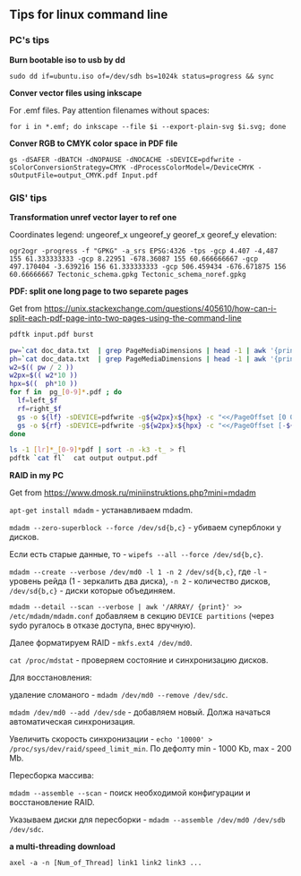 ## Tips for linux command line

### PC's tips

**Burn bootable iso to usb by dd**

`sudo dd if=ubuntu.iso of=/dev/sdh bs=1024k status=progress && sync`

**Conver vector files using inkscape**

For .emf files. Pay attention filenames without spaces:

`for i in *.emf; do inkscape --file $i --export-plain-svg $i.svg; done`

**Conver RGB to CMYK color space in PDF file**

`gs -dSAFER -dBATCH -dNOPAUSE -dNOCACHE -sDEVICE=pdfwrite -sColorConversionStrategy=CMYK -dProcessColorModel=/DeviceCMYK -sOutputFile=output_CMYK.pdf Input.pdf`


### GIS' tips

**Transformation unref vector layer to ref one**

Coordinates legend: ungeoref_x ungeoref_y georef_x georef_y elevation:

`ogr2ogr -progress -f "GPKG" -a_srs EPSG:4326 -tps -gcp 4.407 -4,487 155 61.333333333 -gcp 8.22951 -678.36087 155 60.666666667 -gcp 497.170404 -3.639216 156 61.333333333 -gcp 506.459434 -676.671875 156 60.66666667 Tectonic_schema.gpkg Tectonic_schema_noref.gpkg`


**PDF: split one long page to two separete pages**

Get from https://unix.stackexchange.com/questions/405610/how-can-i-split-each-pdf-page-into-two-pages-using-the-command-line

```bash
pdftk input.pdf burst

pw=`cat doc_data.txt  | grep PageMediaDimensions | head -1 | awk '{print $2}'`
ph=`cat doc_data.txt  | grep PageMediaDimensions | head -1 | awk '{print $3}'`
w2=$(( pw / 2 ))
w2px=$(( w2*10 ))
hpx=$((  ph*10 ))
for f in  pg_[0-9]*.pdf ; do
  lf=left_$f
  rf=right_$f
  gs -o ${lf} -sDEVICE=pdfwrite -g${w2px}x${hpx} -c "<</PageOffset [0 0]>> setpagedevice" -f ${f}
  gs -o ${rf} -sDEVICE=pdfwrite -g${w2px}x${hpx} -c "<</PageOffset [-${w2} 0]>> setpagedevice" -f ${f}
done

ls -1 [lr]*_[0-9]*pdf | sort -n -k3 -t_ > fl
pdftk `cat fl`  cat output output.pdf 
```


**RAID in my PC**

Get from https://www.dmosk.ru/miniinstruktions.php?mini=mdadm

`apt-get install mdadm` - устанавливаем mdadm.

`mdadm --zero-superblock --force /dev/sd{b,c}` - убиваем суперблоки у дисков.

Если есть старые данные, то - `wipefs --all --force /dev/sd{b,c}`.

`mdadm --create --verbose /dev/md0 -l 1 -n 2 /dev/sd{b,c}`, где `-l` - уровень рейда (1 - зеркалить два диска),
`-n 2` - количество дисков, `/dev/sd{b,c}` - диски которые объединяем.

`mdadm --detail --scan --verbose | awk '/ARRAY/ {print}' >> /etc/mdadm/mdadm.conf` добавляем в секцию `DEVICE partitions`
(через sydo ругалось в отказе доступа, внес вручную).

Далее форматируем RAID - `mkfs.ext4 /dev/md0`.

`cat /proc/mdstat` - проверяем состояние и синхронизацию дисков.


Для восстановления:

удаление сломаного - `mdadm /dev/md0 --remove /dev/sdc`.

`mdadm /dev/md0 --add /dev/sde` - добавляем новый. Должа начаться автоматическая синхронизация.

Увеличить скорость синхронизации - `echo '10000' > /proc/sys/dev/raid/speed_limit_min`. По дефолту min - 1000 Kb, max - 200 Mb.


Пересборка массива:

`mdadm --assemble --scan` - поиск необходимой конфигурации и восстановление RAID.

Указываем диски для пересборки - `mdadm --assemble /dev/md0 /dev/sdb /dev/sdc`.

**a multi-threading download**

`axel -a -n [Num_of_Thread] link1 link2 link3 ...`
